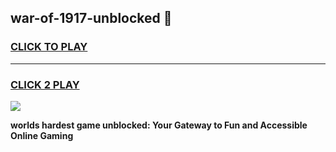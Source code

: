 
## war-of-1917-unblocked 👋
<h3>
<a href="https://premium.freeplayer.one?title=war-of-1917-unblocked&ref=14F">CLICK TO PLAY</a></h3>
<hr>

<h3>
<a href="https://premium.freeplayer.one?title=war-of-1917-unblocked&ref=14F">CLICK 2 PLAY</a>
  
</h3>

<a href="https://premium.freeplayer.one?title=war-of-1917-unblocked&ref=12F/"><img src="https://clearcache.store/games.png"></a>


**worlds hardest game unblocked: Your Gateway to Fun and Accessible Online Gaming**

